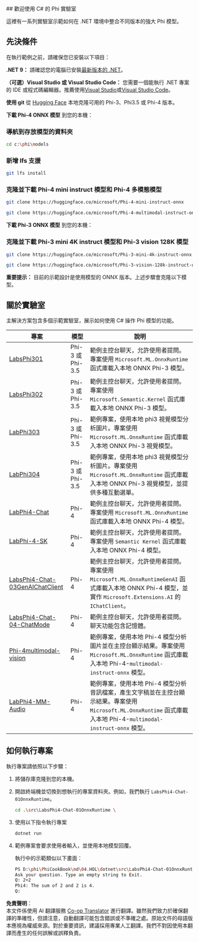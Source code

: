 <!--
CO_OP_TRANSLATOR_METADATA:
{
  "original_hash": "903c509a6d0d1ecce00b849d7f753bdd",
  "translation_date": "2025-07-17T10:32:54+00:00",
  "source_file": "md/04.HOL/dotnet/readme.md",
  "language_code": "tw"
}
-->
﻿## 歡迎使用 C# 的 Phi 實驗室

這裡有一系列實驗室示範如何在 .NET 環境中整合不同版本的強大 Phi 模型。

## 先決條件

在執行範例之前，請確保您已安裝以下項目：

**.NET 9：** 請確認您的電腦已安裝[最新版本的 .NET](https://dotnet.microsoft.com/download/dotnet?WT.mc_id=aiml-137032-kinfeylo)。

**（可選）Visual Studio 或 Visual Studio Code：** 您需要一個能執行 .NET 專案的 IDE 或程式碼編輯器。推薦使用[Visual Studio](https://visualstudio.microsoft.com?WT.mc_id=aiml-137032-kinfeylo)或[Visual Studio Code](https://code.visualstudio.com?WT.mc_id=aiml-137032-kinfeylo)。

**使用 git** 從 [Hugging Face](https://huggingface.co/collections/lokinfey/phi-4-family-679c6f234061a1ab60f5547c) 本地克隆可用的 Phi-3、Phi3.5 或 Phi-4 版本。

**下載 Phi-4 ONNX 模型** 到您的本機：

### 導航到存放模型的資料夾

```bash
cd c:\phi\models
```

### 新增 lfs 支援

```bash
git lfs install 
```

### 克隆並下載 Phi-4 mini instruct 模型和 Phi-4 多模態模型

```bash
git clone https://huggingface.co/microsoft/Phi-4-mini-instruct-onnx

git clone https://huggingface.co/microsoft/Phi-4-multimodal-instruct-onnx
```

**下載 Phi-3 ONNX 模型** 到您的本機：

### 克隆並下載 Phi-3 mini 4K instruct 模型和 Phi-3 vision 128K 模型

```bash
git clone https://huggingface.co/microsoft/Phi-3-mini-4k-instruct-onnx

git clone https://huggingface.co/microsoft/Phi-3-vision-128k-instruct-onnx-cpu
```

**重要提示：** 目前的示範設計是使用模型的 ONNX 版本。上述步驟會克隆以下模型。

## 關於實驗室

主解決方案包含多個示範實驗室，展示如何使用 C# 操作 Phi 模型的功能。

| 專案 | 模型 | 說明 |
| ------------ | -----------| ----------- |
| [LabsPhi301](../../../../../md/04.HOL/dotnet/src/LabsPhi301) | Phi-3 或 Phi-3.5 | 範例主控台聊天，允許使用者提問。專案使用 `Microsoft.ML.OnnxRuntime` 函式庫載入本地 ONNX Phi-3 模型。 |
| [LabsPhi302](../../../../../md/04.HOL/dotnet/src/LabsPhi302) | Phi-3 或 Phi-3.5 | 範例主控台聊天，允許使用者提問。專案使用 `Microsoft.Semantic.Kernel` 函式庫載入本地 ONNX Phi-3 模型。 |
| [LabPhi303](../../../../../md/04.HOL/dotnet/src/LabsPhi303) | Phi-3 或 Phi-3.5 | 範例專案，使用本地 phi3 視覺模型分析圖片。專案使用 `Microsoft.ML.OnnxRuntime` 函式庫載入本地 ONNX Phi-3 視覺模型。 |
| [LabPhi304](../../../../../md/04.HOL/dotnet/src/LabsPhi304) | Phi-3 或 Phi-3.5 | 範例專案，使用本地 phi3 視覺模型分析圖片。專案使用 `Microsoft.ML.OnnxRuntime` 函式庫載入本地 ONNX Phi-3 視覺模型，並提供多種互動選單。 | 
| [LabPhi4-Chat](../../../../../md/04.HOL/dotnet/src/LabsPhi4-Chat-01OnnxRuntime) | Phi-4 | 範例主控台聊天，允許使用者提問。專案使用 `Microsoft.ML.OnnxRuntime` 函式庫載入本地 ONNX Phi-4 模型。 |
| [LabPhi-4-SK](../../../../../md/04.HOL/dotnet/src/LabsPhi4-Chat-02SK) | Phi-4 | 範例主控台聊天，允許使用者提問。專案使用 `Semantic Kernel` 函式庫載入本地 ONNX Phi-4 模型。 |
| [LabsPhi4-Chat-03GenAIChatClient](../../../../../md/04.HOL/dotnet/src/LabsPhi4-Chat-03GenAIChatClient) | Phi-4 | 範例主控台聊天，允許使用者提問。專案使用 `Microsoft.ML.OnnxRuntimeGenAI` 函式庫載入本地 ONNX Phi-4 模型，並實作 `Microsoft.Extensions.AI` 的 `IChatClient`。 |
| [LabsPhi4-Chat-04-ChatMode](../../../../../md/04.HOL/dotnet/src/LabsPhi4-Chat-04-ChatMode) | Phi-4 | 範例主控台聊天，允許使用者提問。聊天功能包含記憶體。 |
| [Phi-4multimodal-vision](../../../../../md/04.HOL/dotnet/src/LabsPhi4-MultiModal-01Images) | Phi-4 | 範例專案，使用本地 Phi-4 模型分析圖片並在主控台顯示結果。專案使用 `Microsoft.ML.OnnxRuntime` 函式庫載入本地 Phi-4-`multimodal-instruct-onnx` 模型。 |
| [LabPhi4-MM-Audio](../../../../../md/04.HOL/dotnet/src/LabsPhi4-MultiModal-02Audio) | Phi-4 | 範例專案，使用本地 Phi-4 模型分析音訊檔案，產生文字稿並在主控台顯示結果。專案使用 `Microsoft.ML.OnnxRuntime` 函式庫載入本地 Phi-4-`multimodal-instruct-onnx` 模型。 |

## 如何執行專案

執行專案請依照以下步驟：

1. 將儲存庫克隆到您的本機。

1. 開啟終端機並切換到想執行的專案資料夾。例如，我們執行 `LabsPhi4-Chat-01OnnxRuntime`。

    ```bash
    cd .\src\LabsPhi4-Chat-01OnnxRuntime \
    ```

1. 使用以下指令執行專案

    ```bash
    dotnet run
    ```

1. 範例專案會要求使用者輸入，並使用本地模型回覆。

   執行中的示範類似以下畫面：

   ```bash
   PS D:\phi\PhiCookBook\md\04.HOL\dotnet\src\LabsPhi4-Chat-01OnnxRuntime> dotnet run
   Ask your question. Type an empty string to Exit.
   Q: 2+2
   Phi4: The sum of 2 and 2 is 4.
   Q:
   ```

**免責聲明**：  
本文件係使用 AI 翻譯服務 [Co-op Translator](https://github.com/Azure/co-op-translator) 進行翻譯。雖然我們致力於確保翻譯的準確性，但請注意，自動翻譯可能包含錯誤或不準確之處。原始文件的母語版本應視為權威來源。對於重要資訊，建議採用專業人工翻譯。我們不對因使用本翻譯而產生的任何誤解或誤釋負責。